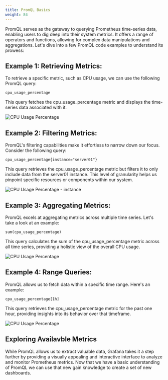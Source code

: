 ```yaml
---
title: PromQL Basics
weight: 84
---
```


PromQL serves as the gateway to querying Prometheus time-series data, enabling users to dig deep into their system metrics. It offers a range of operators and functions, allowing for complex data manipulations and aggregations. Let's dive into a few PromQL code examples to understand its prowess:

## Example 1: Retrieving Metrics:

To retrieve a specific metric, such as CPU usage, we can use the following PromQL query:

```
cpu_usage_percentage
```

This query fetches the cpu_usage_percentage metric and displays the time-series data associated with it.

![CPU Usage Percentage]("images/logz-io/logz-io-metrics-cpu-usage-percentage.png")

## Example 2: Filtering Metrics:

PromQL's filtering capabilities make it effortless to narrow down our focus. Consider the following query:

```
cpu_usage_percentage{instance="server01"}
```

This query retrieves the cpu_usage_percentage metric but filters it to only include data from the server01 instance. This level of granularity helps us pinpoint specific resources or components within our system.

![CPU Usage Percentage - instance](/images/logz-io/logz-io-metrics-cpu-usage-percentage-instance.png)

## Example 3: Aggregating Metrics:

PromQL excels at aggregating metrics across multiple time series. Let's take a look at an example:

```
sum(cpu_usage_percentage)
```

This query calculates the sum of the cpu_usage_percentage metric across all time series, providing a holistic view of the overall CPU usage.

![CPU Usage Percentage](/images/logz-io/logz-io-metrics-cpu-usage-percentage-sum.png)

## Example 4: Range Queries:

PromQL allows us to fetch data within a specific time range. Here's an example:

```
cpu_usage_percentage[1h]
```

This query retrieves the cpu_usage_percentage metric for the past one hour, providing insights into its behavior over that timeframe.

![CPU Usage Percentage](/images/logz-io/logz-io-metrics-cpu-usage-percentage-1h.png)

## Exploring Availavble Metrics

While PromQL allows us to extract valuable data, Grafana takes it a step further by providing a visually appealing and interactive interface to analyze and monitor Prometheus metrics. Now that we have a basic understanding of PromQL we can use that new gain knowledge to create a set of new dashboards.
